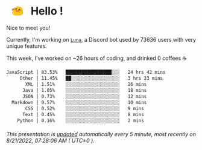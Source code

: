 <h1>   <img src="./spoinky.gif" style="vertical-align:middle;" width="30px">   Hello ! </h1>

Nice to meet you!

Currently, I'm working on <a href='https://github.com/Asgarrrr/Luna'>`Luna`</a>, a Discord bot used by 73636 users with very unique features.

This week, I've worked on ~26 hours of coding, and drinked 0 coffees ☕

```
JavaScript │ 83.53%   █████████████████░░░   24 hrs 42 mins
     Other │ 11.45%   ██░░░░░░░░░░░░░░░░░░   3 hrs 23 mins
       XML │ 1.51%    ░░░░░░░░░░░░░░░░░░░░   26 mins
      Java │ 1.05%    ░░░░░░░░░░░░░░░░░░░░   18 mins
      JSON │ 0.73%    ░░░░░░░░░░░░░░░░░░░░   12 mins
  Markdown │ 0.57%    ░░░░░░░░░░░░░░░░░░░░   10 mins
       CSS │ 0.52%    ░░░░░░░░░░░░░░░░░░░░   9 mins
      Text │ 0.45%    ░░░░░░░░░░░░░░░░░░░░   8 mins
    Python │ 0.16%    ░░░░░░░░░░░░░░░░░░░░   2 mins
```

###### This presentation is [updated](https://github.com/Asgarrrr) automatically every 5 minute, most recently on 8/21/2022, 07:28:06 AM ( UTC±0 ).